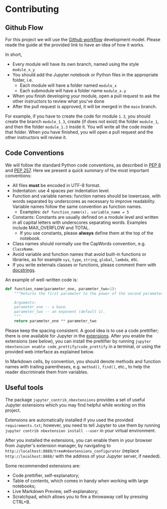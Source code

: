 # Contributing

## Github Flow

For this project we will use the [Github workflow](https://guides.github.com/introduction/flow/) development model. Please reade the guide at the provided link to have an idea of how it works.

In short, 
- Every module will have its own branch, named using the style `module_x_y`
- You should add the Jupyter notebook or Python files in the appropriate folder, i.e.
    - Each module will have a folder named `module_x`
    - Each submodule will have a folder name `module_x.y`
- When you finish developing your module, open a pull request to ask the other instructors to review what you've done
- After the pull request is approved, it will be merged in the `main` branch.

For example, if you have to create the code for module `1.3`, you should create the branch `module_1_3`, create (if does not exist) the folder `module_1`, and then the folder `module_1.3` inside it. You will write all the code inside that folder. When you have finished, you will open a pull request and the other instructors will review it.

## Code Conventions

We will follow the standard Python code conventions, as described in [PEP 8](https://www.python.org/dev/peps/pep-0008/) 
and [PEP 257](https://www.python.org/dev/peps/pep-0257/).
Here we present a quick summary of the most important conventions:

- All files **must** be encoded in UTF-8 format.
- Indentation: use 4 spaces per indentation level.
- Function and variable names: 
function names should be lowercase, with words separated by underscores as necessary to improve readability.
Variable names follow the same convention as function names.
  - Examples: ```def function_name(x), variable_name = 5```
- Constants: Constants are usually defined on a module level and written in all capital letters with 
underscores separating words. Examples include MAX_OVERFLOW and TOTAL.
  - If you use constants, please **always** define them at the top of the notebook.
- Class names should normally use the CapWords convention, e.g. `ClassName`.
- Avoid variable and function names that avoid built-in functions or libraries, as for example `sys`, `type`, `string`, 
`global`, `lambda`, etc.
- If you write externals classes or functions, please comment them with [docstrings](https://www.python.org/dev/peps/pep-0257/).

An example of well-written code is:
```python
def function_name(parameter_one, parameter_two=1):
    """Returns the first parameter to the power of the second parameter.

    Arguments:
    parameter_one -- a base.
    parameter_two -- an exponent (default 1).
    """
    return parameter_one ** parameter_two
```


Please keep the spacing consistent. A good idea is to use a code prettifier; 
there is one available for Jupyter in the [extensions](jupyter_contrib_nbextensions). 
After you enable the extensions (see below), you can install the prettifier by running
```jupyter nbextension enable code_prettify/code_prettify``` in a terminal, or using
the provided web interface as explained below.

In Markdown cells, by convention, you should denote methods and function names with trailing
parentheses, e.g. `method()`, `find()`, etc., to help the reader discriminate them from variables.

## Useful tools

The package `jupyter_contrib_nbextensions` provides a set of useful Jupyter extensions
which you may find helpful while working on this project.

Extensions are automatically installed if you used the provided `requirements.txt`;
however, you need to tell Jupyter to use them by running 
`jupyter contrib nbextension install --user`
in your virtual environment.


After you installed the extensions, you can enable them in your browser from 
Jupyter's extension manager, by navigating to ```http://localhost:8888/tree#nbextensions_configurator```
(replace ```http://localhost:8888/``` with the address of your Jupyter server, if needed).

Some recommended extensions are:
- Code prettifier, self-explanatory;
- Table of contents, which comes in handy when working with large notebooks;
- Live Markdown Preview, self-explanatory;
- Scratchpad, which allows you to fire a throwaway cell by pressing CTRL+B.

